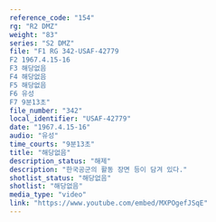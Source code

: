 ```yaml
---
reference_code: "154"
rg: "R2 DMZ"
weight: "83"
series: "S2 DMZ"
file: "F1 RG 342-USAF-42779
F2 1967.4.15-16
F3 해당없음 
F4 해당없음 
F5 해당없음 
F6 유성 
F7 9분13초"
file_number: "342"
local_identifier: "USAF-42779"
date: "1967.4.15-16"
audio: "유성"
time_courts: "9분13초"
title: "해당없음"
description_status: "해제"
description: "한국공군의 활동 장면 등이 담겨 있다."
shotlist_status: "해당없음"
shotlist: "해당없음"
media_type: "video"
link: "https://www.youtube.com/embed/MXPOgefJSqE"
---
```

